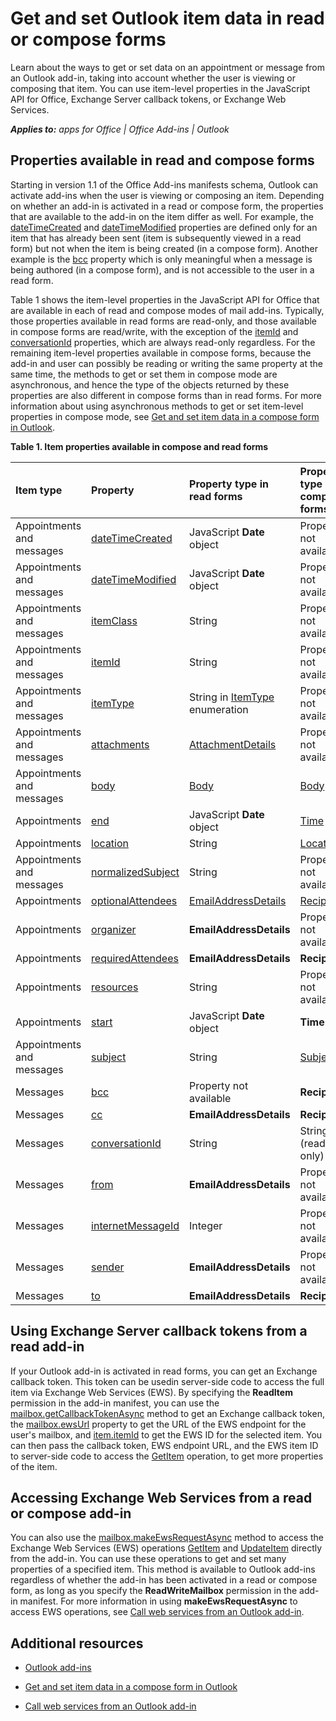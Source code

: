 
# Get and set Outlook item data in read or compose forms
Learn about the ways to get or set data on an appointment or message from an Outlook add-in, taking into account whether the user is viewing or composing that item. You can use item-level properties in the JavaScript API for Office, Exchange Server callback tokens, or Exchange Web Services.

 _**Applies to:** apps for Office | Office Add-ins | Outlook_


## Properties available in read and compose forms
<a name="mod_off15_GettingSettingItemDataReadAndCompose_Properties"> </a>

Starting in version 1.1 of the Office Add-ins manifests schema, Outlook can activate add-ins when the user is viewing or composing an item. Depending on whether an add-in is activated in a read or compose form, the properties that are available to the add-in on the item differ as well. For example, the [dateTimeCreated](http://dev.outlook.com/reference/add-ins/Office.context.mailbox.item.html%28Office.15%29.md) and [dateTimeModified](http://dev.outlook.com/reference/add-ins/Office.context.mailbox.item.html%28Office.15%29.md) properties are defined only for an item that has already been sent (item is subsequently viewed in a read form) but not when the item is being created (in a compose form). Another example is the [bcc](http://dev.outlook.com/reference/add-ins/Office.context.mailbox.item.html%28Office.15%29.md) property which is only meaningful when a message is being authored (in a compose form), and is not accessible to the user in a read form.

Table 1 shows the item-level properties in the JavaScript API for Office that are available in each of read and compose modes of mail add-ins. Typically, those properties available in read forms are read-only, and those available in compose forms are read/write, with the exception of the [itemId](http://dev.outlook.com/reference/add-ins/Office.context.mailbox.item.html%28Office.15%29.md) and [conversationId](http://dev.outlook.com/reference/add-ins/Office.context.mailbox.item.html%28Office.15%29.md) properties, which are always read-only regardless. For the remaining item-level properties available in compose forms, because the add-in and user can possibly be reading or writing the same property at the same time, the methods to get or set them in compose mode are asynchronous, and hence the type of the objects returned by these properties are also different in compose forms than in read forms. For more information about using asynchronous methods to get or set item-level properties in compose mode, see [Get and set item data in a compose form in Outlook](../outlook/compose/get-and-set-item-data-in-a-compose-form.md).


**Table 1. Item properties available in compose and read forms**


|**Item type**|**Property**|**Property type in read forms**|**Property type in compose forms**|
|:-----|:-----|:-----|:-----|
|Appointments and messages|[dateTimeCreated](http://dev.outlook.com/reference/add-ins/Office.context.mailbox.item.html%28Office.15%29.md)|JavaScript  **Date** object|Property not available|
|Appointments and messages|[dateTimeModified](http://dev.outlook.com/reference/add-ins/Office.context.mailbox.item.html%28Office.15%29.md)|JavaScript  **Date** object|Property not available|
|Appointments and messages|[itemClass](http://dev.outlook.com/reference/add-ins/Office.context.mailbox.item.html%28Office.15%29.md)|String|Property not available|
|Appointments and messages|[itemId](http://dev.outlook.com/reference/add-ins/Office.context.mailbox.item.html%28Office.15%29.md)|String|Property not available|
|Appointments and messages|[itemType](http://dev.outlook.com/reference/add-ins/Office.context.mailbox.item.html%28Office.15%29.md)|String in [ItemType](http://dev.outlook.com/reference/add-ins/Office.MailboxEnums.html%28Office.15%29.md) enumeration|Property not available|
|Appointments and messages|[attachments](http://dev.outlook.com/reference/add-ins/Office.context.mailbox.item.html%28Office.15%29.md)|[AttachmentDetails](http://dev.outlook.com/reference/add-ins/simple-types.html%28Office.15%29.md)|Property not available|
|Appointments and messages|[body](http://dev.outlook.com/reference/add-ins/Office.context.mailbox.item.html%28Office.15%29.md)|[Body](http://dev.outlook.com/reference/add-ins/Body.html%28Office.15%29.md)|[Body](http://dev.outlook.com/reference/add-ins/Body.html%28Office.15%29.md)|
|Appointments|[end](http://dev.outlook.com/reference/add-ins/Office.context.mailbox.item.html%28Office.15%29.md)|JavaScript  **Date** object|[Time](http://dev.outlook.com/reference/add-ins/Time.html%28Office.15%29.md)|
|Appointments|[location](http://dev.outlook.com/reference/add-ins/Office.context.mailbox.item.html%28Office.15%29.md)|String|[Location](http://dev.outlook.com/reference/add-ins/Location.html%28Office.15%29.md)|
|Appointments and messages|[normalizedSubject](http://dev.outlook.com/reference/add-ins/Office.context.mailbox.item.html%28Office.15%29.md)|String|Property not available|
|Appointments|[optionalAttendees](http://dev.outlook.com/reference/add-ins/Office.context.mailbox.item.html%28Office.15%29.md)|[EmailAddressDetails](http://dev.outlook.com/reference/add-ins/simple-types.html%28Office.15%29.md)|[Recipients](http://dev.outlook.com/reference/add-ins/Recipients.html%28Office.15%29.md)|
|Appointments|[organizer](http://dev.outlook.com/reference/add-ins/Office.context.mailbox.item.html%28Office.15%29.md)|**EmailAddressDetails**|Property not available|
|Appointments|[requiredAttendees](http://dev.outlook.com/reference/add-ins/Office.context.mailbox.item.html%28Office.15%29.md)|**EmailAddressDetails**|**Recipients**|
|Appointments|[resources](http://dev.outlook.com/reference/add-ins/Office.context.mailbox.item.html%28Office.15%29.md)|String|Property not available|
|Appointments|[start](http://dev.outlook.com/reference/add-ins/Office.context.mailbox.item.html%28Office.15%29.md)|JavaScript  **Date** object|**Time**|
|Appointments and messages|[subject](http://dev.outlook.com/reference/add-ins/Office.context.mailbox.item.html%28Office.15%29.md)|String|[Subject](http://dev.outlook.com/reference/add-ins/Subject.html%28Office.15%29.md)|
|Messages|[bcc](http://dev.outlook.com/reference/add-ins/Office.context.mailbox.item.html%28Office.15%29.md)|Property not available|**Recipients**|
|Messages|[cc](http://dev.outlook.com/reference/add-ins/Office.context.mailbox.item.html%28Office.15%29.md)|**EmailAddressDetails**|**Recipients**|
|Messages|[conversationId](http://dev.outlook.com/reference/add-ins/Office.context.mailbox.item.html%28Office.15%29.md)|String|String (read only)|
|Messages|[from](http://dev.outlook.com/reference/add-ins/Office.context.mailbox.item.html%28Office.15%29.md)|**EmailAddressDetails**|Property not available|
|Messages|[internetMessageId](http://dev.outlook.com/reference/add-ins/Office.context.mailbox.item.html%28Office.15%29.md)|Integer|Property not available|
|Messages|[sender](http://dev.outlook.com/reference/add-ins/Office.context.mailbox.item.html%28Office.15%29.md)|**EmailAddressDetails**|Property not available|
|Messages|[to](http://dev.outlook.com/reference/add-ins/Office.context.mailbox.item.html%28Office.15%29.md)|**EmailAddressDetails**|**Recipients**|

## Using Exchange Server callback tokens from a read add-in
<a name="mod_off15_GettingSettingItemDataReadAndCompose_CallbackTokens"> </a>

If your Outlook add-in is activated in read forms, you can get an Exchange callback token. This token can be usedin server-side code to access the full item via Exchange Web Services (EWS). By specifying the  **ReadItem** permission in the add-in manifest, you can use the [mailbox.getCallbackTokenAsync](http://dev.outlook.com/reference/add-ins/Office.context.mailbox.html%28Office.15%29.md) method to get an Exchange callback token, the [mailbox.ewsUrl](http://dev.outlook.com/reference/add-ins/Office.context.mailbox.html%28Office.15%29.md) property to get the URL of the EWS endpoint for the user's mailbox, and [item.itemId](http://dev.outlook.com/reference/add-ins/Office.context.mailbox.item.html%28Office.15%29.md) to get the EWS ID for the selected item. You can then pass the callback token, EWS endpoint URL, and the EWS item ID to server-side code to access the [GetItem](http://msdn.microsoft.com/en-us/library/e3590b8b-c2a7-4dad-a014-6360197b68e4%28Office.15%29.aspx) operation, to get more properties of the item.


## Accessing Exchange Web Services from a read or compose add-in
<a name="mod_off15_GettingSettingItemDataReadAndCompose_EWS"> </a>

You can also use the [mailbox.makeEwsRequestAsync](http://dev.outlook.com/reference/add-ins/Office.context.mailbox.html%28Office.15%29.md) method to access the Exchange Web Services (EWS) operations [GetItem](http://msdn.microsoft.com/en-us/library/e3590b8b-c2a7-4dad-a014-6360197b68e4%28Office.15%29.aspx) and [UpdateItem](http://msdn.microsoft.com/en-us/library/5d027523-e0bc-4da2-b60b-0cb9fc1fdfe4%28Office.15%29.aspx) directly from the add-in. You can use these operations to get and set many properties of a specified item. This method is available to Outlook add-ins regardless of whether the add-in has been activated in a read or compose form, as long as you specify the **ReadWriteMailbox** permission in the add-in manifest. For more information in using **makeEwsRequestAsync** to access EWS operations, see [Call web services from an Outlook add-in](../outlook/web-services.md).


## Additional resources
<a name="mod_off15_GettingSettingItemDataReadAndCompose_AdditionalRsc"> </a>


- [Outlook add-ins](../outlook/outlook-add-ins.md)
    
- [Get and set item data in a compose form in Outlook](../outlook/compose/get-and-set-item-data-in-a-compose-form.md)
    
- [Call web services from an Outlook add-in](../outlook/web-services.md)
    


